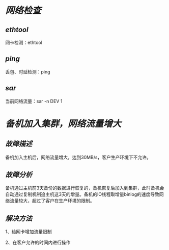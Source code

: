 # *网络检查*

## *ethtool*

网卡检测：ethtool

## *ping*

丢包、时延检测：ping

## *sar*

当前网络流量：sar -n DEV 1

 

# *备机加入集群，网络流量增大*

## *故障描述*

备机加入主机后，网络流量增大，达到30MB/s，客户生产环境下不允许。

 

## *故障分析*

备机通过主机前3天备份的数据进行恢复的，备机恢复后加入到集群，此时备机会自动通过复制机制追主机这3天的增量。备机的IO线程取增量binlog的速度导致网络流量较大，超过了客户在生产环境的限制。

 

## *解决方法*

1、给网卡增加流量限制

2、在客户允许的时间内进行操作